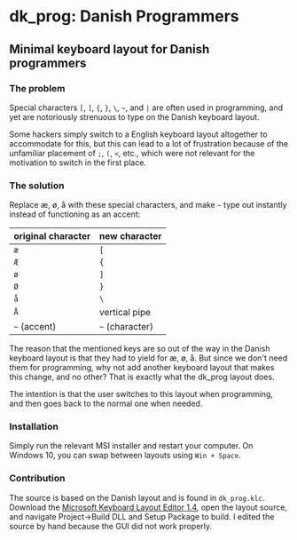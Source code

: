 # dk_prog: Danish Programmers
## Minimal keyboard layout for Danish programmers
### The problem
Special characters `[`, `]`, `{`, `}`, `\`, `~`, and `|` are often used in programming, and yet are notoriously strenuous to type on the Danish keyboard layout. 

Some hackers simply switch to a English keyboard layout altogether to accommodate for this, but this can lead to a lot of frustration because of the unfamiliar placement of `;`, `(`, `<`, etc., which were not relevant for the motivation to switch in the first place.

### The solution
Replace æ, ø, å with these special characters, and make `~` type out instantly instead of functioning as an accent:

| original character | new character | 
| - | - |
 `æ` | `[` 
 `Æ` | `{` 
 `ø` | `]` 
 `Ø` | `}` 
 `å` | `\` 
 `Å` | vertical pipe
 `~` (accent) | `~` (character) 

The reason that the mentioned keys are so out of the way in the Danish keyboard layout is that they had to yield for æ, ø, å. But since we don't need them for programming, why not add another keyboard layout that makes this change, and no other? That is exactly what the dk_prog layout does. 

The intention is that the user switches to this layout when programming, and then goes back to the normal one when needed.

### Installation
Simply run the relevant MSI installer and restart your computer. On Windows 10, you can swap between layouts using `Win + Space`.

### Contribution
The source is based on the Danish layout and is found in `dk_prog.klc`. Download the [Microsoft Keyboard Layout Editor 1.4](https://www.microsoft.com/en-us/download/details.aspx?id=22339), open the layout source, and navigate Project->Build DLL and Setup Package to build. I edited the source by hand because the GUI did not work properly. 
